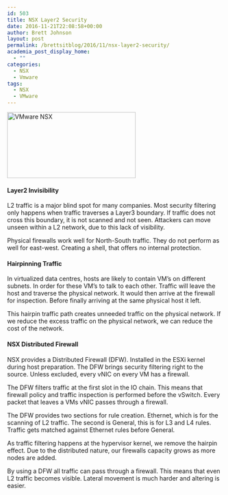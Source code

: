 ```yaml
---
id: 503
title: NSX Layer2 Security
date: 2016-11-21T22:08:58+00:00
author: Brett Johnson
layout: post
permalink: /brettsitblog/2016/11/nsx-layer2-security/
academia_post_display_home:
  - ""
categories:
  - NSX
  - Vmware
tags:
  - NSX
  - VMware
---
```

<img class="alignnone size-medium wp-image-486" src="https://sdbrett.com/BrettsITBlog/wp-content/uploads/2016/11/VMW-NSX-Logo1-300x154.jpg" alt="VMware NSX" width="300" height="154" srcset="https://sdbrett.com/assets/images2016/11/VMW-NSX-Logo1-300x154.jpg 300w, https://sdbrett.com/assets/images2016/11/VMW-NSX-Logo1-260x133.jpg 260w, https://sdbrett.com/assets/images2016/11/VMW-NSX-Logo1.jpg 359w" sizes="(max-width: 300px) 100vw, 300px" />

#### Layer2 Invisibility

L2 traffic is a major blind spot for many companies. Most security filtering only happens when traffic traverses a Layer3 boundary. If traffic does not cross this boundary, it is not scanned and not seen. Attackers can move unseen within a L2 network, due to this lack of visibility.

Physical firewalls work well for North-South traffic. They do not perform as well for east-west. Creating a shell, that offers no internal protection.

#### Hairpinning Traffic

In virtualized data centres, hosts are likely to contain VM&#8217;s on different subnets. In order for these VM&#8217;s to talk to each other. Traffic will leave the host and traverse the physical network. It would then arrive at the firewall for inspection. Before finally arriving at the same physical host it left.

This hairpin traffic path creates unneeded traffic on the physical network. If we reduce the excess traffic on the physical network, we can reduce the cost of the network.

#### NSX Distributed Firewall

NSX provides a Distributed Firewall (DFW). Installed in the ESXi kernel during host preparation. The DFW brings security filtering right to the source. Unless excluded, every vNIC on every VM has a firewall.

The DFW filters traffic at the first slot in the IO chain. This means that firewall policy and traffic inspection is performed before the vSwitch. Every packet that leaves a VMs vNIC passes through a firewall.

The DFW provides two sections for rule creation. Ethernet, which is for the scanning of L2 traffic. The second is General, this is for L3 and L4 rules. Traffic gets matched against Ethernet rules before General.

As traffic filtering happens at the hypervisor kernel, we remove the hairpin effect. Due to the distributed nature, our firewalls capacity grows as more nodes are added.

By using a DFW all traffic can pass through a firewall. This means that even L2 traffic becomes visible. Lateral movement is much harder and altering is easier.